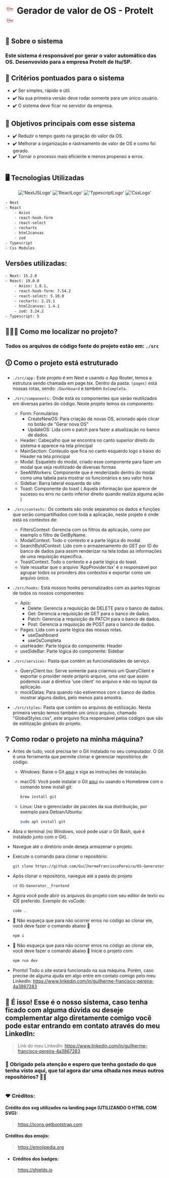 # <img src="./src/app/favicon.ico" width="30" /> Gerador de valor de OS - Protelt <img src="./src/app/favicon.ico" width="30" />

## 📌 Sobre o sistema

### Este sistema é responsável por gerar o valor automático das OS. Desenvovido para a empresa Protelt de Itu/SP.

## 🧠 Critérios pontuados para o sistema
- ✔️ Ser simples, rápido e útil.
- ✔️ Na sua primeira versão deve rodar somente para um único usuário.
- ✔️ O sistema deve ficar no servidor da empresa.

## 🎯 Objetivos principais com esse sistema
- ✔️ Reduzir o tempo gasto na geração do valor da OS.
- ✔️ Melhorar a organização e rastreamento de valor de OS e como foi gerado.
- ✔️ Tornar o processo mais eficiente e menos propenso a erros.

#

## 🖥 Tecnologias Utilizadas
<div align='center'>

!['NextJSLogo'](https://img.shields.io/badge/next.js-000000?style=for-the-badge&logo=nextdotjs&logoColor=white)
!['ReactLogo'](https://img.shields.io/badge/React-20232A?style=for-the-badge&logo=react&logoColor=61DAFB)
!['TypescriptLogo'](https://img.shields.io/badge/TypeScript-007ACC?style=for-the-badge&logo=typescript&logoColor=white)
!['CssLogo'](https://img.shields.io/badge/CSS3-1572B6?style=for-the-badge&logo=css3&logoColor=white)

</div>

    - Next
    - React
        - Axios
        - react-hook-form
        - react-select
        - recharts
        - html2canvas
        - zod
    - Typescript
    - Css Modules

## Versões utilizadas:
    - Next: 15.2.0
    - React: 19.0.0
        - Axios: 1.8.1,
        - react-hook-form: 7.54.2
        - react-select: 5.10.0
        - recharts: 2.15.1
        - html2canvas: 1.4.1
        - zod: 3.24.2
    - Typescript: 5

## 🙋🏻‍♂ Como me localizar no projeto?

### Todos os arquivos de código fonte do projeto estão em: `./src`

## 🛈 Como o projeto está estruturado

- `./src/app:` Este projeto é em Next e usando o App Router, temos a estrutura sendo chamada em page.tsx. Dentro da pasta: `(pages)` está nossas rotas, sendo: `/Dashboard` e também `OsCompleta`.

- `./src/components:` Onde está os componentes que serão reutilizados em diversas partes do código. Neste projeto temos os components:
    - Form: Formulários
        - CreateNewOS: Para criação de novas OS, acionado após clicar no botão de "Gerar nova OS"
        - UpdateOS: Lida com o patch para fazer a atualização no banco de dados.
    - Header: Cabeçalho que se encontra no canto superior direito do sistema e aparece na tela principal
    - MainSection: Conteudo que fica no canto esquerdo logo a baixo do Header na tela principal
    - Modal: Esqueleto do modal, criado esse componente para fazer um modal que seja reutilizado de diversas formas
    - SeeAllWorkers: Componente que é renderizado dentro do modal como uma tabela para mostrar os funcionários e seu valor hora
    - Sidebar: Barra lateral esquerda do site
    - Toast: Componente do toast ( Aquela informação que aparece de sucesso ou erro no canto inferior direito quando realiza alguma ação )

- `./src/contexts:` Os contexts são onde separamos os dados e funções que serão compartilhados com toda a aplicação, neste projeto é onde está os contextos de:
    - FiltersContext: Gerencia com os filtros da aplicação, como por exemplo o filtro de GetByName.
    - ModalContext: Todo o contexto e a parte lógica do modal.
    - SearchByIdContext: Lido com o armazenamento do GET por ID do banco de dados para assim renderizar na tela todas as informações de uma requisição especifica.
    - ToastContext: Todo o contexto e a parte lógica do toast.
    - Vale ressaltar que o arquivo 'AppProvider.tsx' é o responsável por agrupar todos os providers dos contextos e exportar como um arquivo único. 

- `./src/hooks:` Está nossos hooks personalizados com as partes lógicas de todos os nossos componentes:
    - Apis:
        - Delete: Gerencia a requisição de DELETE para o banco de dados.
        - Get: Gerencia a requisição de GET para o banco de dados.
        - Patch: Gerencia a requisição de PATCH para o banco de dados.
        - Post: Gerencia a requisição de POST para o banco de dados.
    - Pages: Lida com a parte lógica das nossas rotas.
        - useDashboard
        - useOsCompleta
    - useHeader: Parte lógica do componente: Header
    - useSideBar: Parte lógica do componente: Sidebar

- `./src/services:` Pasta que contém as funcionalidades de serviço.
    - QueryClient.tsx: Serve somente para criarmos um QueryClient e exportar o provider neste próprio arquivo, uma vez que assim podemos usar a diretiva 'use client' no arquivo e não no layout da aplicação.
    - mockDatas: Para quando não estivermos com o banco de dados mostrar alguns dados, pelo menos para amostra. 

- `./src/styles:` Pasta que contém os arquivos de estilização. Nesta primeira versão temos também um único arquivo, chamado "GlobalStyles.css", este arquivo fica responsável pelos códigos que são de estilização globais do projeto.

## ❔ Como rodar o projeto na minha máquina?

- Antes de tudo, você precisa ter o Git instalado no seu computador. O Git é uma ferramenta que permite clonar e gerenciar repositórios de código.
    - Windows: Baixe o Git <a href="https://git-scm.com/download/win" target="_blank">aqui</a> e siga as instruções de instalação.
    - macOS: Você pode instalar o Git <a href="https://git-scm.com/download/mac" target="_blank">aqui</a> ou usando o Homebrew com o comando brew install git:
        ```bash
        brew install git
        ```
        
    - Linux: Use o gerenciador de pacotes da sua distribuição, por exemplo para Debian/Ubuntu:
        ```bash
        sudo apt install git
        ```
        

- Abra o terminal (no Windows, você pode usar o Git Bash, que é instalado junto com o Git).

- Navegue até o diretório onde deseja armazenar o projeto.

- Execute o comando para clonar o repositório:

    ```bash
    git clone https://github.com/GuilhermeFranciscoPereira/OS-Generator__Frontend.git
    ```
    
- Após clonar o repositório, navegue até a pasta do projeto
    ```bash
    cd OS-Generator__Frontend
    ```
    

- Agora você pode abrir os arquivos do projeto com seu editor de texto ou IDE preferido. Exemplo do vsCode: 
    ```bash
    code .
    ```

- 🚨 Não esqueça que para não ocorrer erros no código ao clonar ele, você deve fazer o comando abaixo 🚨
    ```bash
    npm i
    ```

- 🚨 Não esqueça que para não ocorrer erros no código ao clonar ele, você deve fazer o comando abaixo 🚨
    Inicie o projeto com:
    ```bash
    npm run dev
    ```

- Pronto! Todo o site estará funcionado na sua máquina. Porém, caso precise de alguma ajuda em algo entre em contato comigo pelo meu LinkedIn: https://www.linkedin.com/in/guilherme-francisco-pereira-4a3867283

##

## 🎉 É isso! Esse é o nosso sistema, caso tenha ficado com alguma dúvida ou deseje complementar algo diretamente comigo você pode estar entrando em contato através do meu LinkedIn:
> Link do meu LinkedIn: <a href="https://www.linkedin.com/in/guilherme-francisco-pereira-4a3867283" target="_blank">https://www.linkedin.com/in/guilherme-francisco-pereira-4a3867283</a>

### 🚀 Obrigado pela atenção e espero que tenha gostado do que tenha visto aqui, que tal agora dar uma olhada nos meus outros repositórios? 👋🏻

#

### ❤️ Créditos:

#### Crédito dos svg utilizados na landing page (UTILIZANDO O HTML COM SVG):
> <a href="https://icons.getbootstrap.com" target="_blank">https://icons.getbootstrap.com</a>

#### Créditos dos emojis: 
> <a href="https://emojipedia.org" target="_blank">https://emojipedia.org</a>

- #### Créditos dos badges: 
> <a href="https://shields.io" target="_blank">https://shields.io</a>